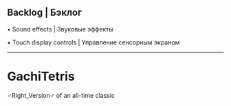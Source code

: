 ## Backlog | Бэклог

• Sound effects | Звуковые эффекты

• Touch display controls | Управление сенсорным экраном

---

# GachiTetris
♂️Right_Version♂️ of an all-time classic

